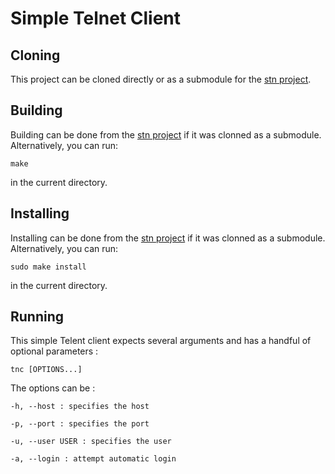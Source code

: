Simple Telnet Client
====================

Cloning
-------

This project can be cloned directly or as a submodule for the 
[stn project](https://github.com/Marneus68/stn).

Building
--------

Building can be done from the [stn project](https://github) if it was 
clonned as a submodule. Alternatively, you can run:

    make

in the current directory.

Installing
----------

Installing can be done from the [stn project](https://github) if it was 
clonned as a submodule. Alternatively, you can run:

    sudo make install

in the current directory.


Running
-------

This simple Telent client expects several arguments and has a handful of 
optional parameters :

    tnc [OPTIONS...]

The options can be :

    -h, --host : specifies the host

    -p, --port : specifies the port

    -u, --user USER : specifies the user

    -a, --login : attempt automatic login



